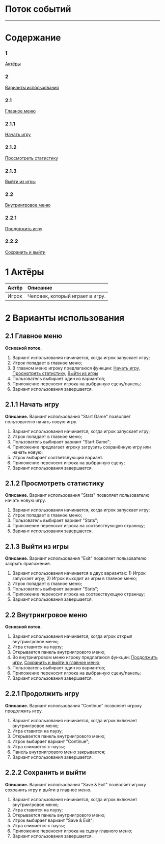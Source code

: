 # Поток событий
---

# Содержание

### 1
[Актёры](#actors)  

### 2
[Варианты использования](#use_case)  

### 2.1
[Главное меню](#main_menu)

### 2.1.1
[Начать игру](#start_game)  

### 2.1.2
[Просмотреть статистику](#stats)  

### 2.1.3 
[Выйти из игры](#exit)  

### 2.2
[Внутриигровое меню](#ingame_menu)

### 2.2.1
[Продолжить игру](#continue)

### 2.2.2
[Сохранить и выйти](#save_and_exit)

<a name="actors"/>

# 1 Актёры

| Актёр | Описание |
|:--|:--|
| Игрок | Человек, который играет в игру. |

<a name="use_case"/>

# 2 Варианты использования

<a name="main_menu"/>

## 2.1 Главное меню

**Основной поток.**
1. Вариант использования начинается, когда игрок запускает игру;
2. Игрок попадает в главное меню;
2. В главном меню игроку предлагаюся функции: [Начать игру](#start_game), [Просмотреть статистику](#stats), [Выйти из игры](#exit)
3. Пользователь выбирает один из вариантов;
4. Приложение переносит игрока на выбранную сцену/панель;
5. Вариант использования завершается.

<a name="start_game"/>

## 2.1.1 Начать игру

**Описание.** Вариант использования "Start Game" позволяет пользователю начать новую игру.
1. Вариант использования начинается, когда игрок запускает игру;
2. Игрок попадает в главное меню;
3. Пользователь выбирает вариант "Start Game";
4. Приложение предлагает игроку загрузить сохранённую игру или начать новую;
5. Игрок выбирает соответсвующий вариант.
6. Приложение переносит игрока на выбранную сцену;
7. Вариант использования завершается.

<a name="stats"/>

## 2.1.2 Просмотреть статистику

**Описание.** Вариант использования "Stats" позволяет пользователю начать новую игру.
1. Вариант использования начинается, когда игрок запускает игру;
2. Игрок попадает в главное меню;
3. Пользователь выбирает вариант "Stats";
4. Приложение переносит игрока на соотвествующую страницу;
5. Вариант использования завершается.

<a name="exit"/>

## 2.1.3 Выйти из игры

**Описание.** Вариант использования "Exit" позволяет пользователю закрыть приложение.
1. Вариант использования начинается в двух вариантах: 1) Игрок запускает игру; 2) Игрок выходит из игры в главное меню;
2. Игрок попадает в главное меню;
3. Пользователь выбирает вариант "Stats";
4. Приложение переносит игрока на соотвествующую страницу;
5. Вариант использования завершается.

<a name="ingame_menu"/>

## 2.2 Внутриигровое меню

**Основной поток.**
1. Вариант использования начинается, когда игрок открыл внутриигровое меню;
2. Игра ставится на паузу;
3. Открывается панель внутриигрового меню;
2. Во внутриигровом меню игроку предлагаюся функции: [Продолжить игру](#continue), [Сохранить и выйти в главное меню](#save_and_exit);
3. Пользователь выбирает один из вариантов;
4. Приложение переносит игрока на выбранную сцену/панель;
5. Вариант использования завершается.

<a name="exit"/>

## 2.2.1 Продолжить игру

**Описание.** Вариант использования "Continue" позволяет игроку продолжить игру.
1. Вариант использования начинается, когда игрок включает внутриигровое меню;
2. Игра ставится на паузу;
3. Открывается панель внутриигрового меню;
4. Игрок выбирает вариант "Continue";
5. Игра снимается с паузы;
6. Панель внутриигрового меню закрывается;
7. Вариант использования завершается.

<a name="exit"/>

## 2.2.2 Сохранить и выйти

**Описание.** Вариант использования "Save & Exit" позволяет игроку сохранить игру и выйти в главное меню.
1. Вариант использования начинается, когда игрок включает внутриигровое меню;
2. Игра ставится на паузу;
3. Открывается панель внутриигрового меню;
4. Игрок выбирает вариант "Save & Exit";
5. Игра снимается с паузы;
6. Приложение переносит игрока на сцену главного меню;
7. Вариант использования завершается.